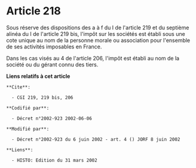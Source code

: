 # Article 218

Sous réserve des dispositions des a à f du I de l'article 219 et du septième alinéa du I de l'article 219 bis, l'impôt sur
les sociétés est établi sous une cote unique au nom de la personne morale ou association pour l'ensemble de ses activités
imposables en France.

Dans les cas visés au 4 de l'article 206, l'impôt est établi au nom de la société ou du gérant connu des tiers.

**Liens relatifs à cet article**

	**Cite**:

	  - CGI 219, 219 bis, 206

	**Codifié par**:

	  - Décret n°2002-923 2002-06-06

	**Modifié par**:

	  - Décret n°2002-923 du 6 juin 2002 - art. 4 () JORF 8 juin 2002

	**Liens**:

	  - HISTO: Edition du 31 mars 2002
